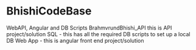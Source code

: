 # BhishiCodeBase
WebAPI, Angular and DB Scripts
BrahmvrundBhishi_API this is API project/solution
SQL - this has all the required DB scripts to set up a local DB
Web App - this is angular front end project/solution
